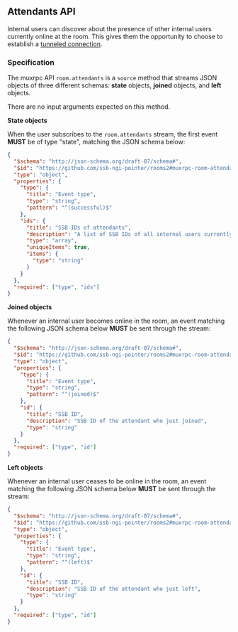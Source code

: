 ## Attendants API

Internal users can discover about the presence of other internal users currently online at the room. This gives them the opportunity to choose to establish a [tunneled connection](Tunneled%20connection.md).

### Specification

The muxrpc API `room.attendants` is a `source` method that streams JSON objects of three different schemas: **state** objects, **joined** objects, and **left** objects.

There are no input arguments expected on this method.

**State objects**

When the user subscribes to the `room.attendants` stream, the first event **MUST** be of type "state", matching the JSON schema below:

```json
{
  "$schema": "http://json-schema.org/draft-07/schema#",
  "$id": "https://github.com/ssb-ngi-pointer/rooms2#muxrpc-room-attendants-state",
  "type": "object",
  "properties": {
    "type": {
      "title": "Event type",
      "type": "string",
      "pattern": "^(successful)$"
    },
    "ids": {
      "title": "SSB IDs of attendants",
      "description": "A list of SSB IDs of all internal users currently online",
      "type": "array",
      "uniqueItems": true,
      "items": {
        "type": "string"
      }
    }
  },
  "required": ["type", "ids"]
}
```

**Joined objects**

Whenever an internal user becomes online in the room, an event matching the following JSON schema below **MUST** be sent through the stream:

```json
{
  "$schema": "http://json-schema.org/draft-07/schema#",
  "$id": "https://github.com/ssb-ngi-pointer/rooms2#muxrpc-room-attendants-joined",
  "type": "object",
  "properties": {
    "type": {
      "title": "Event type",
      "type": "string",
      "pattern": "^(joined)$"
    },
    "id": {
      "title": "SSB ID",
      "description": "SSB ID of the attendant who just joined",
      "type": "string"
    }
  },
  "required": ["type", "id"]
}
```

**Left objects**

Whenever an internal user ceases to be online in the room, an event matching the following JSON schema below **MUST** be sent through the stream:

```json
{
  "$schema": "http://json-schema.org/draft-07/schema#",
  "$id": "https://github.com/ssb-ngi-pointer/rooms2#muxrpc-room-attendants-left",
  "type": "object",
  "properties": {
    "type": {
      "title": "Event type",
      "type": "string",
      "pattern": "^(left)$"
    },
    "id": {
      "title": "SSB ID",
      "description": "SSB ID of the attendant who just left",
      "type": "string"
    }
  },
  "required": ["type", "id"]
}
```

